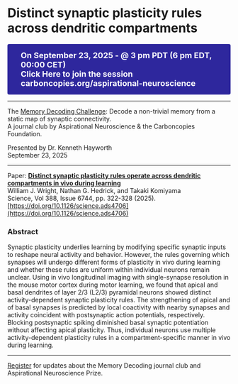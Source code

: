 # Distinct synaptic plasticity rules across dendritic compartments

<a href="https://carboncopies.org/aspirational-neuroscience" target="_blank" style="display: inline-block; padding: 15px 30px; background-color: #2e279d; color: white; text-decoration: none; font-weight: bold; border-radius: 4px; font-size: 18px; transition: all 0.3s ease; box-shadow: 0 0 0 rgba(46, 39, 157, 0);" onmouseover="this.style.backgroundColor='#3a33c2'; this.style.boxShadow='0 0 20px rgba(46, 39, 157, 0.7)';" onmouseout="this.style.backgroundColor='#2e279d'; this.style.boxShadow='0 0 0 rgba(46, 39, 157, 0)';">
    On September 23, 2025 - @ 3 pm PDT (6 pm EDT, 00:00 CET)<br/>
    Click Here to join the session<br/>
    carboncopies.org/aspirational-neuroscience
  </a>


---

The [Memory Decoding Challenge](https://aspirationalneuroscience.org): Decode a non-trivial memory from a static map of synaptic connectivity.  
A journal club by Aspirational Neuroscience & the Carboncopies Foundation.  

Presented by Dr. Kenneth Hayworth  
September 23, 2025

----

Paper: [__Distinct synaptic plasticity rules operate across dendritic compartments in vivo during learning__](https://www.science.org/doi/full/10.1126/science.ads4706)  
William J. Wright, Nathan G. Hedrick, and Takaki Komiyama  
Science, Vol 388, Issue 6744, pp. 322-328 (2025). [https://doi.org/10.1126/science.ads4706](https://doi.org/10.1126/science.ads4706)

### Abstract

Synaptic plasticity underlies learning by modifying specific synaptic inputs to reshape neural activity and behavior. However, the rules governing which synapses will undergo different forms of plasticity in vivo during learning and whether these rules are uniform within individual neurons remain unclear. Using in vivo longitudinal imaging with single-synapse resolution in the mouse motor cortex during motor learning, we found that apical and basal dendrites of layer 2/3 (L2/3) pyramidal neurons showed distinct activity-dependent synaptic plasticity rules. The strengthening of apical and of basal synapses is predicted by local coactivity with nearby synapses and activity coincident with postsynaptic action potentials, respectively. Blocking postsynaptic spiking diminished basal synaptic potentiation without affecting apical plasticity. Thus, individual neurons use multiple activity-dependent plasticity rules in a compartment-specific manner in vivo during learning.

---

[Register](https://aspirationalneuroscience.org/register-with-us/) for updates about the Memory Decoding journal club and Aspirational Neuroscience Prize.
